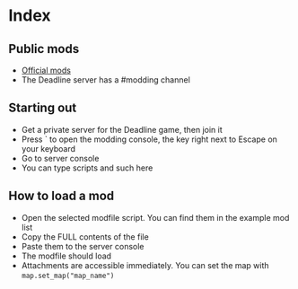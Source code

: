 # Index

## Public mods

-   [Official mods](docs/mod-list.md)
-   The Deadline server has a #modding channel

## Starting out

-   Get a private server for the Deadline game, then join it
-   Press ` to open the modding console, the key right next to Escape on your keyboard
-   Go to server console
-   You can type scripts and such here

## How to load a mod

-   Open the selected modfile script. You can find them in the example mod list
-   Copy the FULL contents of the file
-   Paste them to the server console
-   The modfile should load
-   Attachments are accessible immediately. You can set the map with `map.set_map("map_name")`
